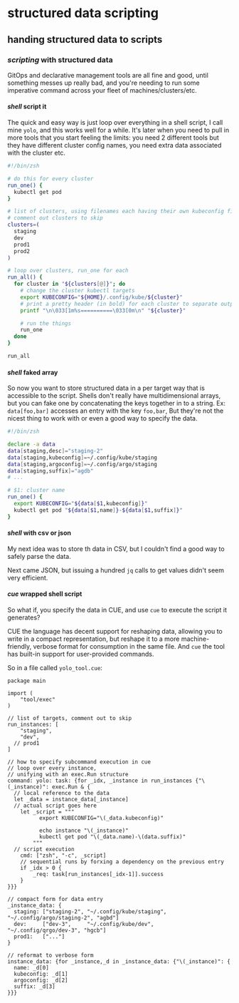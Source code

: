 # structured data scripting

## handing structured data to scripts

### _scripting_ with structured data

GitOps and declarative management tools are all fine and good,
until something messes up really bad,
and you're needing to run some imperative command across your fleet of machines/clusters/etc.

#### _shell_ script it

The quick and easy way is just loop over everything in a shell script,
I call mine `yolo`,
and this works well for a while.
It's later when you need to pull in more tools that you start feeling the limits:
you need 2 different tools but they have different cluster config names,
you need extra data associated with the cluster etc.

```sh
#!/bin/zsh

# do this for every cluster
run_one() {
  kubectl get pod
}

# list of clusters, using filenames each having their own kubeconfig file
# comment out clusters to skip
clusters=(
  staging
  dev
  prod1
  prod2
)

# loop over clusters, run_one for each
run_all() {
  for cluster in "${clusters[@]}"; do
    # change the cluster kubectl targets
    export KUBECONFIG="${HOME}/.config/kube/${cluster}"
    # print a pretty header (in bold) for each cluster to separate output
    printf "\n\033[1m%s==========\033[0m\n" "${cluster}"

    # run the things
    run_one
  done
}

run_all
```

#### _shell_ faked array

So now you want to store structured data in a per target way that is accessible to the script.
Shells don't really have multidimensional arrays,
but you can fake one by concatenating the keys together in to a string.
Ex: `data[foo,bar]` accesses an entry with the key `foo,bar`,
But they're not the nicest thing to work with
or even a good way to specify the data.

```sh
#!/bin/zsh

declare -a data
data[staging,desc]="staging-2"
data[staging,kubeconfig]=~/.config/kube/staging
data[staging,argoconfig]=~/.config/argo/staging
data[staging,suffix]="agdb"
# ...

# $1: cluster name
run_one() {
  export KUBECONFIG="${data[$1,kubeconfig]}"
  kubectl get pod "${data[$1,name]}-${data[$1,suffix]}"
}
```

#### _shell_ with csv or json

My next idea was to store th data in CSV,
but I couldn't find a good way to safely parse the data.

Next came JSON, but issuing a hundred `jq` calls to get values didn't seem very efficient.

#### _cue_ wrapped shell script

So what if, you specify the data in CUE,
and use `cue` to execute the script it generates?

CUE the language has decent support for reshaping data,
allowing you to write in a compact representation,
but reshape it to a more machine-friendly, verbose format for consumption
in the same file.
And `cue` the tool has built-in support for user-provided commands.

So in a file called `yolo_tool.cue`:

```cue
package main

import (
	"tool/exec"
)

// list of targets, comment out to skip
run_instances: [
	"staging",
	"dev",
  // prod1
]

// how to specify subcommand execution in cue
// loop over every instance,
// unifying with an exec.Run structure
command: yolo: task: {for _idx, _instance in run_instances {"\(_instance)": exec.Run & {
  // local reference to the data
  let _data = instance_data[_instance]
  // actual script goes here
	let _script = """
	      export KUBECONFIG="\(_data.kubeconfig)"

	      echo instance "\(_instance)"
	      kubectl get pod "\(_data.name)-\(data.suffix)"
        """
  // script execution
	cmd: ["zsh", "-c", _script]
	// sequential runs by forxing a dependency on the previous entry
	if _idx > 0 {
		_req: task[run_instances[_idx-1]].success
	}
}}}

// compact form for data entry
_instance_data: {
  staging: ["staging-2", "~/.config/kube/staging", "~/.config/argo/staging-2", "agbd"]
  dev:     ["dev-3",     "~/.config/kube/dev",     "~/.config/qrgo/dev-3", "hgcb"]
  prod1:   ["..."]
}

// reformat to verbose form
instance_data: {for _instance,_d in _instance_data: {"\(_instance)": {
  name: _d[0]
  kubeconfig: _d[1]
  argoconfig: _d[2]
  suffix: _d[3]
}}}
```
